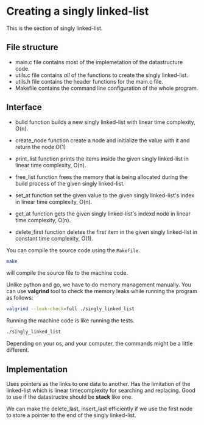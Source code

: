 # Creating a singly linked-list
This is the section of singly linked-list.

## File structure
- main.c file contains most of the implemetation of the datastructure code.
- utils.c file contains *all* of the functions to create the singly linked-list.
- utils.h file contains the header functions for the main.c file.
- Makefile contains the command line configuration of the whole program.

## Interface
- bulid function builds a new singly linked-list with linear time complexity, O(n).

- create_node function create a node and initialize the value with it and return the node.O(1)

- print_list function prints the items inside the given singly linked-list in linear time complexity, O(n).

- free_list function frees the memory that is being allocated during the build process of the given singly linked-list.

- set_at function set the given value to the given singly linked-list's index in linear time complexity, O(n).

- get_at function gets the given singly linked-list's indexd node in linear time complexity, O(n).

- delete_first function deletes the first item in the given singly linked-list in constant time complexity, O(1).

You can compile the source code using the `Makefile`.
```bash
make
```
will compile the source file to the machine code.

Unlike python and go, we have to do memory management manually. You can use **valgrind** tool to check the memory leaks while running the program as follows:
```bash
valgrind --leak-check=full ./singly_linked_list
```

Running the machine code is like running the tests.
```bash
./singly_linked_list
``` 
Depending on your os, and your computer, the commands might be a little different.

## Implementation
Uses pointers as the links to one data to another. Has the limitation of the linked-list which is linear timecomplexity for searching and replacing. Good to use if the datastructre should be **stack** like one.

We can make the delete_last, insert_last efficiently if we use the first node to store a pointer to the end of the singly linked-list.
